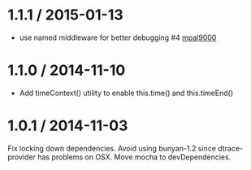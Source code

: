 
1.1.1 / 2015-01-13
==================

 * use named middleware for better debugging #4 [mpal9000](https://github.com/mpal9000)

1.1.0 / 2014-11-10
==================

 * Add timeContext() utility to enable this.time() and this.timeEnd()

1.0.1 / 2014-11-03
==================

Fix locking down dependencies. Avoid using bunyan-1.2 since dtrace-provider
has problems on OSX. Move mocha to devDependencies.
